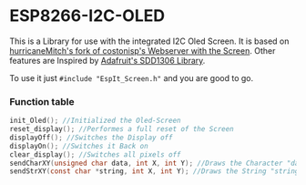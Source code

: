 # ESP8266-I2C-OLED

This is a Library for use with the integrated I2C Oled Screen. It is based on [hurricaneMitch's fork of costonisp's Webserver with the Screen](https://github.com/hurricaneMitch/ESP8266-I2C-OLED "hurricaneMitch's repo"). Other features are Inspired by [Adafruit's SDD1306 Library](https://github.com/adafruit/Adafruit_SSD1306 "Adafruit's repo").

To use it just `#include "EspIt_Screen.h"` and you are good to go.

### Function table

```c
init_Oled(); //Initialized the Oled-Screen
reset_display(); //Performes a full reset of the Screen
displayOff(); //Switches the Display off
displayOn(); //Switches it Back on
clear_display(); //Switches all pixels off
sendCharXY(unsigned char data, int X, int Y); //Draws the Character "data", 8px in width, 8px in height, at position X (0-15) | Y (0-7)
sendStrXY(const char *string, int X, int Y); //Draws the String "string", 8px in width, 8px in height, at position X (0-15) | Y (0-7). automatically creates a newline if needed.
```
